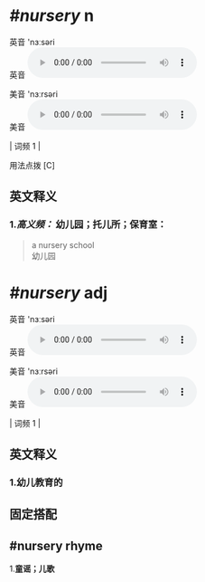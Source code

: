# ***\#nursery*** n
英音 'nɜːsəri  
英音
<audio src="./media/nursery-B.aac" controls="controls"></audio>

美音 'nɜːrsəri  
美音
<audio src="./media/nursery.aac" controls="controls"></audio>



| 词频 1 |  

用法点拨  [C]

英文释义
---
### 1.*高义频：* **幼儿园；托儿所；保育室：**  

 > a nursery school  
 > 幼儿园    


# ***\#nursery*** adj
英音 'nɜːsəri  
英音
<audio src="./media/nursery-B.aac" controls="controls"></audio>

美音 'nɜːrsəri  
美音
<audio src="./media/nursery.aac" controls="controls"></audio>



| 词频 1 |  

英文释义
---
### 1.**幼儿教育的**  


固定搭配
---
## \#nursery rhyme
1.**童谣；儿歌**  


